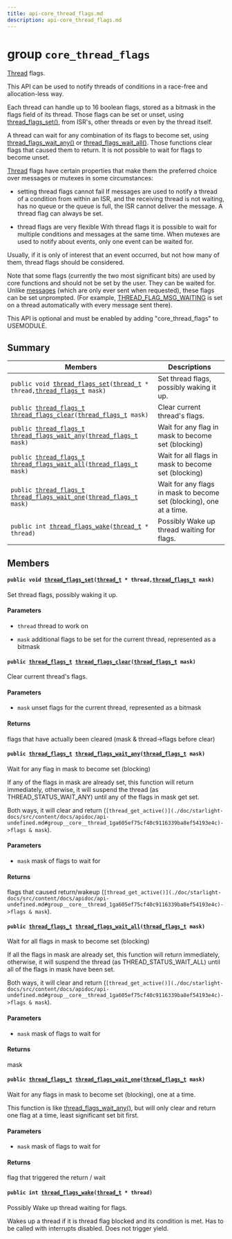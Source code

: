 ```yaml
---
title: api-core_thread_flags.md
description: api-core_thread_flags.md
---
```

# group `core_thread_flags` 

[Thread](./doc/starlight-docs/src/content/docs/apidoc/api-pkg_paho_mqtt.md#structThread) flags.

This API can be used to notify threads of conditions in a race-free and allocation-less way.

Each thread can handle up to 16 boolean flags, stored as a bitmask in the flags field of its thread. Those flags can be set or unset, using [thread_flags_set()](./doc/starlight-docs/src/content/docs/apidoc/api-undefined.md#group__core__thread__flags_1gac09b3c9e70f1a44d4dfafd183cac57ea), from ISR's, other threads or even by the thread itself.

A thread can wait for any combination of its flags to become set, using [thread_flags_wait_any()](./doc/starlight-docs/src/content/docs/apidoc/api-undefined.md#group__core__thread__flags_1gab3113f4c21484922b730e372eae6dc0a) or [thread_flags_wait_all()](./doc/starlight-docs/src/content/docs/apidoc/api-undefined.md#group__core__thread__flags_1ga0f07a68cbcdfe464493eb7691c9c1215). Those functions clear flags that caused them to return. It is not possible to wait for flags to become unset.

[Thread](./doc/starlight-docs/src/content/docs/apidoc/api-pkg_paho_mqtt.md#structThread) flags have certain properties that make them the preferred choice over messages or mutexes in some circumstances:

* setting thread flags cannot fail If messages are used to notify a thread of a condition from within an ISR, and the receiving thread is not waiting, has no queue or the queue is full, the ISR cannot deliver the message. A thread flag can always be set.

* thread flags are very flexible With thread flags it is possible to wait for multiple conditions and messages at the same time. When mutexes are used to notify about events, only one event can be waited for.

Usually, if it is only of interest that an event occurred, but not how many of them, thread flags should be considered.

Note that some flags (currently the two most significant bits) are used by core functions and should not be set by the user. They can be waited for. Unlike [messages](./doc/starlight-docs/src/content/docs/apidoc/api-undefined.md#group__core__msg) (which are only ever sent when requested), these flags can be set unprompted. (For example, [THREAD_FLAG_MSG_WAITING](./doc/starlight-docs/src/content/docs/apidoc/api-undefined.md#group__core__thread__flags_1ga4d6fba599be6a9e97dbaff539fa9a507) is set on a thread automatically with every message sent there).

This API is optional and must be enabled by adding "core_thread_flags" to USEMODULE.

## Summary

 Members                        | Descriptions                                
--------------------------------|---------------------------------------------
`public void `[`thread_flags_set`](#group__core__thread__flags_1gac09b3c9e70f1a44d4dfafd183cac57ea)`(`[`thread_t`](./doc/starlight-docs/src/content/docs/apidoc/api-undefined.md#group__core__sched_1ga072d60b1771a699e43ff01970e92bb00)` * thread,`[`thread_flags_t`](./doc/starlight-docs/src/content/docs/apidoc/api-undefined.md#group__core__thread__flags_1ga9e19bb7d3442b5ba39da5d0fd49fd1ca)` mask)`            | Set thread flags, possibly waking it up.
`public `[`thread_flags_t`](./doc/starlight-docs/src/content/docs/apidoc/api-undefined.md#group__core__thread__flags_1ga9e19bb7d3442b5ba39da5d0fd49fd1ca)` `[`thread_flags_clear`](#group__core__thread__flags_1ga064184020a5ac1b9ad056c02a71c539f)`(`[`thread_flags_t`](./doc/starlight-docs/src/content/docs/apidoc/api-undefined.md#group__core__thread__flags_1ga9e19bb7d3442b5ba39da5d0fd49fd1ca)` mask)`            | Clear current thread's flags.
`public `[`thread_flags_t`](./doc/starlight-docs/src/content/docs/apidoc/api-undefined.md#group__core__thread__flags_1ga9e19bb7d3442b5ba39da5d0fd49fd1ca)` `[`thread_flags_wait_any`](#group__core__thread__flags_1gab3113f4c21484922b730e372eae6dc0a)`(`[`thread_flags_t`](./doc/starlight-docs/src/content/docs/apidoc/api-undefined.md#group__core__thread__flags_1ga9e19bb7d3442b5ba39da5d0fd49fd1ca)` mask)`            | Wait for any flag in mask to become set (blocking)
`public `[`thread_flags_t`](./doc/starlight-docs/src/content/docs/apidoc/api-undefined.md#group__core__thread__flags_1ga9e19bb7d3442b5ba39da5d0fd49fd1ca)` `[`thread_flags_wait_all`](#group__core__thread__flags_1ga0f07a68cbcdfe464493eb7691c9c1215)`(`[`thread_flags_t`](./doc/starlight-docs/src/content/docs/apidoc/api-undefined.md#group__core__thread__flags_1ga9e19bb7d3442b5ba39da5d0fd49fd1ca)` mask)`            | Wait for all flags in mask to become set (blocking)
`public `[`thread_flags_t`](./doc/starlight-docs/src/content/docs/apidoc/api-undefined.md#group__core__thread__flags_1ga9e19bb7d3442b5ba39da5d0fd49fd1ca)` `[`thread_flags_wait_one`](#group__core__thread__flags_1gaf96b4d49f0d34f1ff5c5d07b787d5b9b)`(`[`thread_flags_t`](./doc/starlight-docs/src/content/docs/apidoc/api-undefined.md#group__core__thread__flags_1ga9e19bb7d3442b5ba39da5d0fd49fd1ca)` mask)`            | Wait for any flags in mask to become set (blocking), one at a time.
`public int `[`thread_flags_wake`](#group__core__thread__flags_1ga858046bf043acfa97e353b73027a7800)`(`[`thread_t`](./doc/starlight-docs/src/content/docs/apidoc/api-undefined.md#group__core__sched_1ga072d60b1771a699e43ff01970e92bb00)` * thread)`            | Possibly Wake up thread waiting for flags.

## Members

#### `public void `[`thread_flags_set`](#group__core__thread__flags_1gac09b3c9e70f1a44d4dfafd183cac57ea)`(`[`thread_t`](./doc/starlight-docs/src/content/docs/apidoc/api-undefined.md#group__core__sched_1ga072d60b1771a699e43ff01970e92bb00)` * thread,`[`thread_flags_t`](./doc/starlight-docs/src/content/docs/apidoc/api-undefined.md#group__core__thread__flags_1ga9e19bb7d3442b5ba39da5d0fd49fd1ca)` mask)` 

Set thread flags, possibly waking it up.

#### Parameters
* `thread` thread to work on 

* `mask` additional flags to be set for the current thread, represented as a bitmask

#### `public `[`thread_flags_t`](./doc/starlight-docs/src/content/docs/apidoc/api-undefined.md#group__core__thread__flags_1ga9e19bb7d3442b5ba39da5d0fd49fd1ca)` `[`thread_flags_clear`](#group__core__thread__flags_1ga064184020a5ac1b9ad056c02a71c539f)`(`[`thread_flags_t`](./doc/starlight-docs/src/content/docs/apidoc/api-undefined.md#group__core__thread__flags_1ga9e19bb7d3442b5ba39da5d0fd49fd1ca)` mask)` 

Clear current thread's flags.

#### Parameters
* `mask` unset flags for the current thread, represented as a bitmask

#### Returns
flags that have actually been cleared (mask & thread->flags before clear)

#### `public `[`thread_flags_t`](./doc/starlight-docs/src/content/docs/apidoc/api-undefined.md#group__core__thread__flags_1ga9e19bb7d3442b5ba39da5d0fd49fd1ca)` `[`thread_flags_wait_any`](#group__core__thread__flags_1gab3113f4c21484922b730e372eae6dc0a)`(`[`thread_flags_t`](./doc/starlight-docs/src/content/docs/apidoc/api-undefined.md#group__core__thread__flags_1ga9e19bb7d3442b5ba39da5d0fd49fd1ca)` mask)` 

Wait for any flag in mask to become set (blocking)

If any of the flags in mask are already set, this function will return immediately, otherwise, it will suspend the thread (as THREAD_STATUS_WAIT_ANY) until any of the flags in mask get set.

Both ways, it will clear and return (`[thread_get_active()](./doc/starlight-docs/src/content/docs/apidoc/api-undefined.md#group__core__thread_1ga605ef75cf40c9116339ba8ef54193e4c)->flags & mask`).

#### Parameters
* `mask` mask of flags to wait for

#### Returns
flags that caused return/wakeup (`[thread_get_active()](./doc/starlight-docs/src/content/docs/apidoc/api-undefined.md#group__core__thread_1ga605ef75cf40c9116339ba8ef54193e4c)->flags & mask`).

#### `public `[`thread_flags_t`](./doc/starlight-docs/src/content/docs/apidoc/api-undefined.md#group__core__thread__flags_1ga9e19bb7d3442b5ba39da5d0fd49fd1ca)` `[`thread_flags_wait_all`](#group__core__thread__flags_1ga0f07a68cbcdfe464493eb7691c9c1215)`(`[`thread_flags_t`](./doc/starlight-docs/src/content/docs/apidoc/api-undefined.md#group__core__thread__flags_1ga9e19bb7d3442b5ba39da5d0fd49fd1ca)` mask)` 

Wait for all flags in mask to become set (blocking)

If all the flags in mask are already set, this function will return immediately, otherwise, it will suspend the thread (as THREAD_STATUS_WAIT_ALL) until all of the flags in mask have been set.

Both ways, it will clear and return (`[thread_get_active()](./doc/starlight-docs/src/content/docs/apidoc/api-undefined.md#group__core__thread_1ga605ef75cf40c9116339ba8ef54193e4c)->flags & mask`).

#### Parameters
* `mask` mask of flags to wait for

#### Returns
mask

#### `public `[`thread_flags_t`](./doc/starlight-docs/src/content/docs/apidoc/api-undefined.md#group__core__thread__flags_1ga9e19bb7d3442b5ba39da5d0fd49fd1ca)` `[`thread_flags_wait_one`](#group__core__thread__flags_1gaf96b4d49f0d34f1ff5c5d07b787d5b9b)`(`[`thread_flags_t`](./doc/starlight-docs/src/content/docs/apidoc/api-undefined.md#group__core__thread__flags_1ga9e19bb7d3442b5ba39da5d0fd49fd1ca)` mask)` 

Wait for any flags in mask to become set (blocking), one at a time.

This function is like [thread_flags_wait_any()](./doc/starlight-docs/src/content/docs/apidoc/api-undefined.md#group__core__thread__flags_1gab3113f4c21484922b730e372eae6dc0a), but will only clear and return one flag at a time, least significant set bit first.

#### Parameters
* `mask` mask of flags to wait for

#### Returns
flag that triggered the return / wait

#### `public int `[`thread_flags_wake`](#group__core__thread__flags_1ga858046bf043acfa97e353b73027a7800)`(`[`thread_t`](./doc/starlight-docs/src/content/docs/apidoc/api-undefined.md#group__core__sched_1ga072d60b1771a699e43ff01970e92bb00)` * thread)` 

Possibly Wake up thread waiting for flags.

Wakes up a thread if it is thread flag blocked and its condition is met. Has to be called with interrupts disabled. Does not trigger yield.

